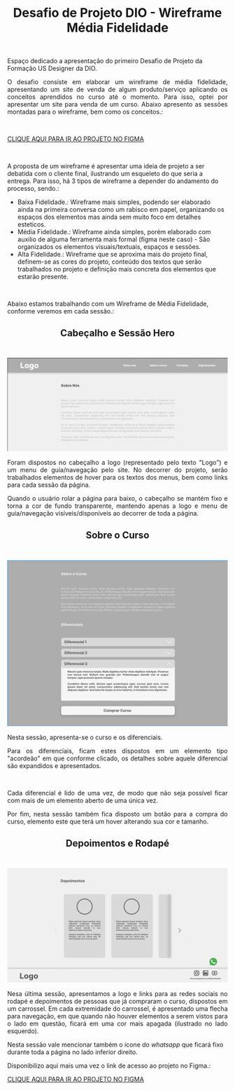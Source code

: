 **<center> <h1>Desafio de Projeto DIO - Wireframe Média Fidelidade</h1> </center>**
<br>

Espaço dedicado a apresentação do primeiro Desafio de Projeto da Formação US Designer da DIO. 
<br>
<p align=justify>O desafio consiste em elaborar um wireframe de média fidelidade, apresentando um site de venda de algum produto/serviço aplicando os conceitos aprendidos no curso até o momento. Para isso, optei por apresentar um site para venda de um curso. Abaixo apresento as sessões montadas para o wireframe, bem como os conceitos.:</p>

<br>

<a href="https://www.figma.com/design/s6MBWnQgf6ArosrUju0ace/Desafio-de-projeto-DIO?node-id=0-1&t=UYBnJmjFcNob2EVj-1">CLIQUE AQUI PARA IR AO PROJETO NO FIGMA</a>

<br>

A proposta de um wireframe é apresentar uma ideia de projeto a ser debatida com o cliente final, ilustrando um esqueleto do que seria a entrega. Para isso, há 3 tipos de wireframe a depender do andamento do processo, sendo.:

- Baixa Fidelidade.: Wireframe mais simples, podendo ser elaborado ainda na primeira conversa como um rabisco em papel, organizando os espaços dos elementos mas ainda sem muito foco em detalhes esteticos.
- Média Fidelidade.: Wireframe ainda simples, porém elaborado com auxilio de alguma ferramenta mais formal (figma neste caso) - São organizados os elementos visuais/textuais, espaços e sessões.
- Alta Fidelidade.: Wireframe que se aproxima mais do projeto final, definem-se as cores do projeto, conteúdo dos textos que serão trabalhados no projeto e definição mais concreta dos elementos que estarão presente. 

<br>

Abaixo estamos trabalhando com um Wireframe de Média Fidelidade, conforme veremos em cada sessão.:

**<center><h2>Cabeçalho e Sessão Hero<h2></center>**

![logo-hero](image.png)

<p align=justify>Foram dispostos no cabeçalho a logo (representado pelo texto "Logo") e um menu de guia/navegação pelo site. No decorrer do projeto, serão trabalhados elementos de hover para os textos dos menus, bem como links para cada sessão da página.</p>

<p align=justify>Quando o usuário rolar a página para baixo, o cabeçalho se mantém fixo e torna a cor de fundo transparente, mantendo apenas a logo e  menu de guia/navegação visíveis/disponíveis ao decorrer de toda a página.</p>

**<center><h2>Sobre o Curso<h2></center>**

![sobre-o-curso](image-1.png)

Nesta sessão, apresenta-se o curso e os diferenciais.<br>
<p align=justify>Para os diferenciais, ficam estes dispostos em um elemento tipo "acordeão" em que conforme clicado, os detalhes sobre aquele diferencial são expandidos e apresentados. </p>
<br>
<p align=justify>Cada diferencial é lido de uma vez, de modo que não seja possível ficar com mais de um elemento aberto de uma única vez.</p>

<p align=justify>Por fim, nesta sessão também fica disposto um botão para a compra do curso, elemento este que terá um hover alterando sua cor e tamanho.</p>

**<center><h2>Depoimentos e Rodapé<h2></center>**

![depoimentos-rodape](image-2.png)

<p align=justify>Nesa última sessão, apresentamos a logo e links para as redes sociais no rodapé e depoimentos de pessoas que já compraram o curso, dispostos em um carrossel. Em cada extremidade do carrossel, é apresentado uma flecha para navegação, em que quando não houver elementos a serem vistos para o lado em questão, ficará em uma cor mais apagada (ilustrado no lado esquerdo).</p>

Nesta sessão vale mencionar também o ícone do *whatsapp* que ficará fixo durante toda a página no lado inferior direito.

Disponibilizo aqui mais uma vez o link de acesso ao projeto no Figma.:

<a href="https://www.figma.com/design/s6MBWnQgf6ArosrUju0ace/Desafio-de-projeto-DIO?node-id=0-1&t=UYBnJmjFcNob2EVj-1">CLIQUE AQUI PARA IR AO PROJETO NO FIGMA</a>